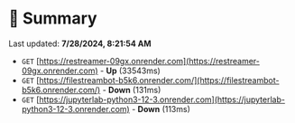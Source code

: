 # 📖 Summary
Last updated: **7/28/2024, 8:21:54 AM**

- `GET` [https://restreamer-09gx.onrender.com](https://restreamer-09gx.onrender.com) - **Up** (33543ms)
- `GET` [https://filestreambot-b5k6.onrender.com/](https://filestreambot-b5k6.onrender.com/) - **Down** (131ms)
- `GET` [https://jupyterlab-python3-12-3.onrender.com](https://jupyterlab-python3-12-3.onrender.com) - **Down** (113ms)
